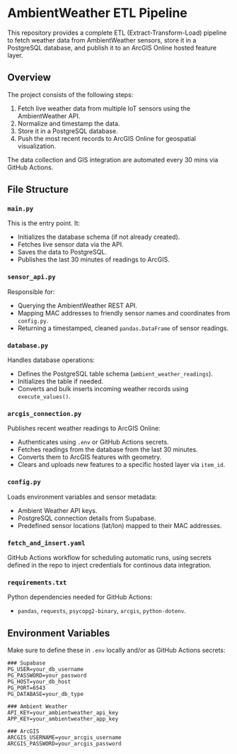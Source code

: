 # AmbientWeather ETL Pipeline

This repository provides a complete ETL (Extract-Transform-Load) pipeline to fetch weather data from AmbientWeather sensors, store it in a PostgreSQL database, and publish it to an ArcGIS Online hosted feature layer.

## Overview

The project consists of the following steps:

1. Fetch live weather data from multiple IoT sensors using the AmbientWeather API.
2. Normalize and timestamp the data.
3. Store it in a PostgreSQL database.
4. Push the most recent records to ArcGIS Online for geospatial visualization.

The  data collection and GIS integration are automated every 30 mins via GitHub Actions. 

## File Structure

### `main.py`
This is the entry point. It:
- Initializes the database schema (if not already created).
- Fetches live sensor data via the API.
- Saves the data to PostgreSQL.
- Publishes the last 30 minutes of readings to ArcGIS.

### `sensor_api.py`
Responsible for:
- Querying the AmbientWeather REST API.
- Mapping MAC addresses to friendly sensor names and coordinates from `config.py`.
- Returning a timestamped, cleaned `pandas.DataFrame` of sensor readings.

### `database.py`
Handles database operations:
- Defines the PostgreSQL table schema (`ambient_weather_readings`).
- Initializes the table if needed.
- Converts and bulk inserts incoming weather records using `execute_values()`.

### `arcgis_connection.py`
Publishes recent weather readings to ArcGIS Online:
- Authenticates using `.env` or GitHub Actions secrets.
- Fetches readings from the database from the last 30 minutes.
- Converts them to ArcGIS features with geometry.
- Clears and uploads new features to a specific hosted layer via `item_id`.

### `config.py`
Loads environment variables and sensor metadata:
- Ambient Weather API keys.
- PostgreSQL connection details from Supabase.
- Predefined sensor locations (lat/lon) mapped to their MAC addresses.

### `fetch_and_insert.yaml`
GitHub Actions workflow for scheduling automatic runs, using secrets defined in the repo to inject credentials for continous data integration.

### `requirements.txt`
Python dependencies needed for GitHub Actions:
- `pandas`, `requests`, `psycopg2-binary`, `arcgis`, `python-dotenv`.

## Environment Variables

Make sure to define these in `.env` locally and/or as GitHub Actions secrets:

```env
### Supabase
PG_USER=your_db_username
PG_PASSWORD=your_password
PG_HOST=your_db_host
PG_PORT=6543
PG_DATABASE=your_db_type

### Ambient Weather
API_KEY=your_ambientweather_api_key
APP_KEY=your_ambientweather_app_key

### ArcGIS
ARCGIS_USERNAME=your_arcgis_username
ARCGIS_PASSWORD=your_arcgis_password
